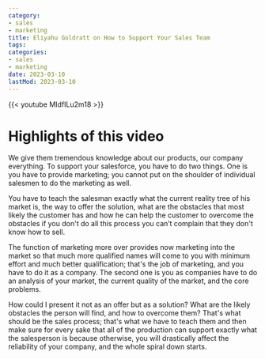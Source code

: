 ```yaml
---
category:
- sales
- marketing
title: Eliyahu Goldratt on How to Support Your Sales Team
tags:
categories:
- sales
- marketing
date: 2023-03-10
lastMod: 2023-03-10
---
```

{{< youtube MIdfILu2m18 >}}

# Highlights of this video

We give them tremendous knowledge about our products, our company everything.
To support your salesforce, you have to do two things. One is you have to provide marketing; you cannot put on the shoulder of individual salesmen to do the marketing as well.



You have to teach the salesman exactly what the current reality tree of his market is, the way to offer the solution, what are the obstacles that most likely the customer has and how he can help the customer to overcome the obstacles if you don't do all this process you can’t complain that they don't know how to sell.

The function of marketing more over provides now marketing into the market so that much more qualified names will come to you with minimum effort and much better qualification; that's the job of marketing, and you have to do it as a company. The second one is you as companies have to do an analysis of your market, the current quality of the market, and the core problems.

How could I present it not as an offer but as a solution? What are the likely obstacles the person will find, and how to overcome them? That's what should be the sales process; that's what we have to teach them and then make sure for every sake that all of the production can support exactly what the salesperson is because otherwise, you will drastically affect the reliability of your company, and the whole spiral down starts.
